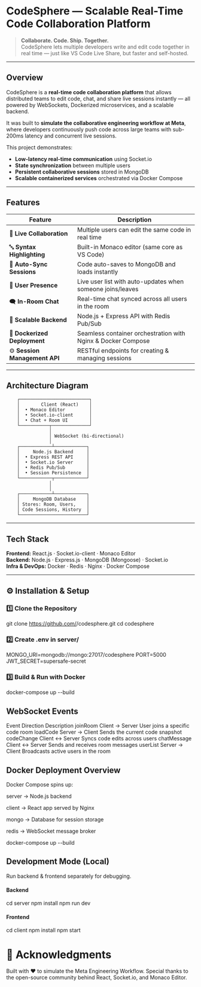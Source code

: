 #  CodeSphere — Scalable Real-Time Code Collaboration Platform  

> **Collaborate. Code. Ship. Together.**  
> CodeSphere lets multiple developers write and edit code together in real time — just like VS Code Live Share, but faster and self-hosted.  

---

##  Overview  

CodeSphere is a **real-time code collaboration platform** that allows distributed teams to edit code, chat, and share live sessions instantly — all powered by WebSockets, Dockerized microservices, and a scalable backend.  

It was built to **simulate the collaborative engineering workflow at Meta**, where developers continuously push code across large teams with sub-200ms latency and concurrent live sessions.  

This project demonstrates:
- **Low-latency real-time communication** using Socket.io  
- **State synchronization** between multiple users  
- **Persistent collaborative sessions** stored in MongoDB  
- **Scalable containerized services** orchestrated via Docker Compose  

---

##  Features  

| Feature | Description |
|----------|-------------|
| 💬 **Live Collaboration** | Multiple users can edit the same code in real time |
| 🔤 **Syntax Highlighting** | Built-in Monaco editor (same core as VS Code) |
| 🧠 **Auto-Sync Sessions** | Code auto-saves to MongoDB and loads instantly |
| 👥 **User Presence** | Live user list with auto-updates when someone joins/leaves |
| 🗨️ **In-Room Chat** | Real-time chat synced across all users in the room |
| 🧰 **Scalable Backend** | Node.js + Express API with Redis Pub/Sub |
| 🐳 **Dockerized Deployment** | Seamless container orchestration with Nginx & Docker Compose |
| ⚙️ **Session Management API** | RESTful endpoints for creating & managing sessions |

---

##  Architecture Diagram  

        ┌──────────────────────────┐
        │        Client (React)    │
        │  • Monaco Editor         │
        │  • Socket.io-client      │
        │  • Chat + Room UI        │
        └───────────┬──────────────┘
                    │
                    │ WebSocket (bi-directional)
                    │
        ┌────────────┴────────────┐
        │     Node.js Backend     │
        │  • Express REST API     │
        │  • Socket.io Server     │
        │  • Redis Pub/Sub        │
        │  • Session Persistence  │
        └────────────┬────────────┘
                    │
                    │
        ┌────────────┴────────────┐
        │     MongoDB Database    │
        │ Stores: Room, Users,    │
        │ Code Sessions, History  │
        └─────────────────────────┘

---

##  Tech Stack  

**Frontend:** React.js · Socket.io-client · Monaco Editor  
**Backend:** Node.js · Express.js · MongoDB (Mongoose) · Socket.io  
**Infra & DevOps:** Docker · Redis · Nginx · Docker Compose  

---

## ⚙️ Installation & Setup  

### 1️⃣ Clone the Repository  

git clone https://github.com/<your-username>/codesphere.git
cd codesphere

### 2️⃣ Create .env in server/
MONGO_URI=mongodb://mongo:27017/codesphere
PORT=5000
JWT_SECRET=supersafe-secret

### 3️⃣ Build & Run with Docker
docker-compose up --build

## WebSocket Events
Event	Direction	Description
joinRoom	Client → Server	User joins a specific code room
loadCode	Server → Client	Sends the current code snapshot
codeChange	Client ↔ Server	Syncs code edits across users
chatMessage	Client ↔ Server	Sends and receives room messages
userList	Server → Client	Broadcasts active users in the room

## Docker Deployment Overview

Docker Compose spins up:

server → Node.js backend

client → React app served by Nginx

mongo → Database for session storage

redis → WebSocket message broker

docker-compose up --build

## Development Mode (Local)

Run backend & frontend separately for debugging.

#### Backend
cd server
npm install
npm run dev

#### Frontend
cd client
npm install
npm start

# 💬 Acknowledgments

Built with ❤️ to simulate the Meta Engineering Workflow.
Special thanks to the open-source community behind React, Socket.io, and Monaco Editor.

